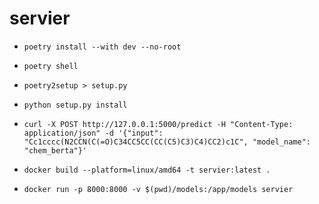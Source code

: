 # servier

- `poetry install --with dev --no-root`
- `poetry shell`
- `poetry2setup > setup.py`
- `python setup.py install`
- `curl -X POST http://127.0.0.1:5000/predict -H "Content-Type: application/json" -d '{"input": "Cc1cccc(N2CCN(C(=O)C34CC5CC(CC(C5)C3)C4)CC2)c1C", "model_name": "chem_berta"}'`

- `docker build --platform=linux/amd64 -t servier:latest .`
- `docker run -p 8000:8000 -v $(pwd)/models:/app/models servier`

